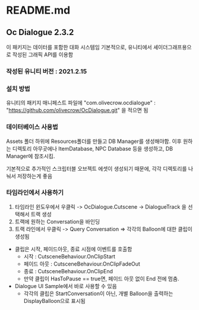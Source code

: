 # README.md

## Oc Dialogue 2.3.2

이 패키지는 데이터를 포함한 대화 시스템임
기본적으로, 유니티에서 셰이더그래프용으로 작성된 그래픽 API를 이용함

### 작성된 유니티 버전 : 2021.2.15

### 설치 방법
유니티의 패키지 매니페스트 파일에
"com.olivecrow.ocdialogue" : "https://github.com/olivecrow/OcDialogue.git"
을 적으면 됨


### 데이터베이스 사용법
Assets 폴더 하위에 Resources폴더를 만들고 DB Manager를 생성해야함.
이후 원하는 디렉토리 아무곳에나 ItemDatabase, NPC Database 등을 생성하고, DB Manager에 참조시킴.

기본적으로 추가적인 스크립터블 오브젝트 에셋이 생성되기 때문에, 각각 디렉토리를 나눠서 저장하는게 좋음

### 타임라인에서 사용하기
1. 타임라인 윈도우에서 우클릭 -> OcDialogue.Cutscene -> DialogueTrack 을 선택해서 트랙 생성
2. 트랙에 원하는 Conversation을 바인딩
3. 트랙 라인에서 우클릭 -> Query Conversation => 각각의 Balloon에 대한 클립이 생성됨
- 클립은 시작, 페이드아웃, 종료 시점에 이벤트를 호출함
  - 시작 : CutsceneBehaviour.OnClipStart
  - 페이드 아웃 : CutsceneBehaviour.OnClipFadeOut
  - 종료 : CutsceneBehaviour.OnClipEnd
  - 만약 클립이 HasToPause == true면, 페이드 아웃 없이 End 전에 멈춤.
- Dialogue UI Sample에서 바로 사용할 수 있음
  - 각각의 클립은 StartConversation이 아닌, 개별 Balloon을 출력하는 DisplayBalloon으로 표시됨